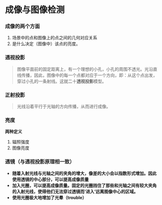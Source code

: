 # 成像与图像检测

### 成像的两个方面
1. 场景中的点和图像上的点之间的几何对应关系
2. 是什么决定（图像中）该点的亮度。

### 透视投影
> 图像平面前的固定距离上，有一个理想的小孔，小孔的周围不透光。光沿直线传播，因此，图像中的每一个点都对应于一个方向，即：从这个点出发，穿过小孔的一条射线。这就二十**透视投影**模型。

### 正射投影
> 光线沿着平行于光轴的方向传播，从而进行成像。

### 亮度
**两种定义**
1. 辐照强度
2. 图像亮度
### 透镜（与透视投影原理相一致）
* **随着入射光线与光轴之间的夹角的增大，像差的大小会以指数形式增加。因此使用透镜的中心部分，可以提高成像质量**
* **加入光圈，可以提高成像质量。固定的光圈挡住了那些和光轴之间有较大夹角的入射光线，使得他们无法穿过透镜而‘进入’远离图像中心的区域。**
* **使用光圈极大地增加了光晕（trouble）**



